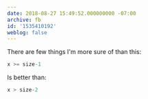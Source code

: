 ```yaml
---
date: 2018-08-27 15:49:52.000000000 -07:00
archive: fb
id: '1535410192'
weblog: false
---
```


There are few things I'm more sure of than this:

```c
x >= size-1
```

Is better than:

```c
x > size-2
```